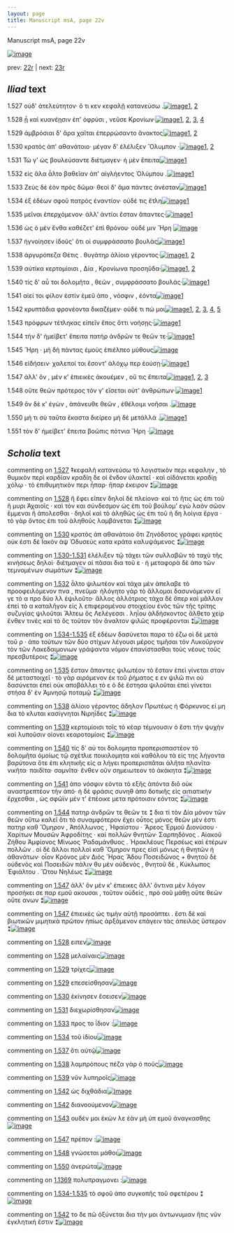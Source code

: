 ```yaml
---
layout: page
title: Manuscript msA, page 22v
---
```


Manuscript msA, page 22v

[![image](http://www.homermultitext.org/iipsrv?OBJ=IIP,1.0&FIF=/project/homer/pyramidal/deepzoom/hmt/vaimg/2017a/VA022VN_0524.tif&WID=100&CVT=JPEG)](http://www.homermultitext.org/ict2/?urn=urn:cite2:hmt:vaimg.2017a:VA022VN_0524)

prev:  [22r](../22r) | next:  [23r](../23r)

## *Iliad* text

1.527 <a id="1.527"/> οὐδ' ἀτελεύτητον· ὅ τι κεν κεφαλῇ κατανεύσω .[![image](http://www.homermultitext.org/iipsrv?OBJ=IIP,1.0&FIF=/project/homer/pyramidal/deepzoom/hmt/vaimg/2017a/VA022VN_0524.tif&RGN=0.494,0.2104,0.365,0.0338&WID=1000&CVT=JPEG)](http://www.homermultitext.org/ict2/?urn=urn:cite2:hmt:vaimg.2017a:VA022VN_0524@0.494,0.2104,0.365,0.0338)[1](#msA_1.1331), [2](#msAil_1.1350)

1.528 <a id="1.528"/> ᾖ καὶ κυανέῃσιν ἐπ' ὀφρύσι , νεῦσε Κρονίων·[![image](http://www.homermultitext.org/iipsrv?OBJ=IIP,1.0&FIF=/project/homer/pyramidal/deepzoom/hmt/vaimg/2017a/VA022VN_0524.tif&RGN=0.496,0.2329,0.357,0.0293&WID=1000&CVT=JPEG)](http://www.homermultitext.org/ict2/?urn=urn:cite2:hmt:vaimg.2017a:VA022VN_0524@0.496,0.2329,0.357,0.0293)[1](#msAil_1.1352), [2](#msA_1.1333), [3](#msAil_1.1351), [4](#msA_1.1332)

1.529 <a id="1.529"/> ἀμβρόσιαι δ' ἄρα χαῖται ἐπερρώσαντο ἄνακτος[![image](http://www.homermultitext.org/iipsrv?OBJ=IIP,1.0&FIF=/project/homer/pyramidal/deepzoom/hmt/vaimg/2017a/VA022VN_0524.tif&RGN=0.495,0.2502,0.357,0.0316&WID=1000&CVT=JPEG)](http://www.homermultitext.org/ict2/?urn=urn:cite2:hmt:vaimg.2017a:VA022VN_0524@0.495,0.2502,0.357,0.0316)[1](#msAil_1.1353), [2](#msAil_1.1354)

1.530 <a id="1.530"/> κρατὸς ἀπ' αθανάτοιο· μέγαν δ' ἐλέλιξεν Ὄλυμπον ·[![image](http://www.homermultitext.org/iipsrv?OBJ=IIP,1.0&FIF=/project/homer/pyramidal/deepzoom/hmt/vaimg/2017a/VA022VN_0524.tif&RGN=0.499,0.2697,0.369,0.0316&WID=1000&CVT=JPEG)](http://www.homermultitext.org/ict2/?urn=urn:cite2:hmt:vaimg.2017a:VA022VN_0524@0.499,0.2697,0.369,0.0316)[1](#msA_1.1334), [2](#msAil_1.1355)

1.531 <a id="1.531"/> Τώ γ' ὡς βουλεύσαντε διέτμαγεν· ἡ μὲν ἔπειτα[![image](http://www.homermultitext.org/iipsrv?OBJ=IIP,1.0&FIF=/project/homer/pyramidal/deepzoom/hmt/vaimg/2017a/VA022VN_0524.tif&RGN=0.491,0.29,0.355,0.0316&WID=1000&CVT=JPEG)](http://www.homermultitext.org/ict2/?urn=urn:cite2:hmt:vaimg.2017a:VA022VN_0524@0.491,0.29,0.355,0.0316)[1](#msAil_1.1356)

1.532 <a id="1.532"/> εἰς ἅλα ἆλτο βαθεῖαν ἀπ' αἰγλήεντος Ὀλύμπου .[![image](http://www.homermultitext.org/iipsrv?OBJ=IIP,1.0&FIF=/project/homer/pyramidal/deepzoom/hmt/vaimg/2017a/VA022VN_0524.tif&RGN=0.497,0.3118,0.355,0.0316&WID=1000&CVT=JPEG)](http://www.homermultitext.org/ict2/?urn=urn:cite2:hmt:vaimg.2017a:VA022VN_0524@0.497,0.3118,0.355,0.0316)[1](#msA_1.1336)

1.533 <a id="1.533"/> Ζεὺς δὲ ἑὸν πρὸς δῶμα· 					θεοὶ δ' ἅμα πάντες ἀνέσταν[![image](http://www.homermultitext.org/iipsrv?OBJ=IIP,1.0&FIF=/project/homer/pyramidal/deepzoom/hmt/vaimg/2017a/VA022VN_0524.tif&RGN=0.496,0.3291,0.374,0.0361&WID=1000&CVT=JPEG)](http://www.homermultitext.org/ict2/?urn=urn:cite2:hmt:vaimg.2017a:VA022VN_0524@0.496,0.3291,0.374,0.0361)[1](#msAil_1.1357)

1.534 <a id="1.534"/> ἐξ ἑδέων σφοῦ πατρὸς ἐναντίον· οὐδέ τις ἔτλη[![image](http://www.homermultitext.org/iipsrv?OBJ=IIP,1.0&FIF=/project/homer/pyramidal/deepzoom/hmt/vaimg/2017a/VA022VN_0524.tif&RGN=0.497,0.3471,0.353,0.0338&WID=1000&CVT=JPEG)](http://www.homermultitext.org/ict2/?urn=urn:cite2:hmt:vaimg.2017a:VA022VN_0524@0.497,0.3471,0.353,0.0338)[1](#msAil_1.1358)

1.535 <a id="1.535"/> μεῖναι ἐπερχόμενον· ἀλλ' ἀντίοι ἔσταν ἅπαντες·[![image](http://www.homermultitext.org/iipsrv?OBJ=IIP,1.0&FIF=/project/homer/pyramidal/deepzoom/hmt/vaimg/2017a/VA022VN_0524.tif&RGN=0.5,0.3621,0.353,0.0338&WID=1000&CVT=JPEG)](http://www.homermultitext.org/ict2/?urn=urn:cite2:hmt:vaimg.2017a:VA022VN_0524@0.5,0.3621,0.353,0.0338)[1](#msA_1.1338)

1.536 <a id="1.536"/> ὡς ὁ μὲν ἔνθα καθέζετ' ἐπὶ θρόνου· οὐδέ μιν Ἥρη 				[![image](http://www.homermultitext.org/iipsrv?OBJ=IIP,1.0&FIF=/project/homer/pyramidal/deepzoom/hmt/vaimg/2017a/VA022VN_0524.tif&RGN=0.504,0.3802,0.353,0.0338&WID=1000&CVT=JPEG)](http://www.homermultitext.org/ict2/?urn=urn:cite2:hmt:vaimg.2017a:VA022VN_0524@0.504,0.3802,0.353,0.0338)

1.537 <a id="1.537"/> ἠγνοίησεν ἰδοῦς' ὅτι οἱ συμφράσσατο βουλὰς[![image](http://www.homermultitext.org/iipsrv?OBJ=IIP,1.0&FIF=/project/homer/pyramidal/deepzoom/hmt/vaimg/2017a/VA022VN_0524.tif&RGN=0.5,0.4027,0.324,0.0338&WID=1000&CVT=JPEG)](http://www.homermultitext.org/ict2/?urn=urn:cite2:hmt:vaimg.2017a:VA022VN_0524@0.5,0.4027,0.324,0.0338)[1](#msAil_1.1359)

1.538 <a id="1.538"/> ἀργυρόπεζα Θέτις . 					θυγάτηρ ἁλίοιο γέροντος·[![image](http://www.homermultitext.org/iipsrv?OBJ=IIP,1.0&FIF=/project/homer/pyramidal/deepzoom/hmt/vaimg/2017a/VA022VN_0524.tif&RGN=0.503,0.42,0.326,0.0338&WID=1000&CVT=JPEG)](http://www.homermultitext.org/ict2/?urn=urn:cite2:hmt:vaimg.2017a:VA022VN_0524@0.503,0.42,0.326,0.0338)[1](#msA_1.1339), [2](#msAil_1.1360)

1.539 <a id="1.539"/> αὐτίκα κερτομίοισι , Δία , 						 Κρονίωνα προσηῦδα·[![image](http://www.homermultitext.org/iipsrv?OBJ=IIP,1.0&FIF=/project/homer/pyramidal/deepzoom/hmt/vaimg/2017a/VA022VN_0524.tif&RGN=0.503,0.4335,0.369,0.0368&WID=1000&CVT=JPEG)](http://www.homermultitext.org/ict2/?urn=urn:cite2:hmt:vaimg.2017a:VA022VN_0524@0.503,0.4335,0.369,0.0368)[1](#msA_1.1340), [2](#msAil_1.1361)

1.540 <a id="1.540"/> τίς δ' αὖ τοι δολομῆτα , θεῶν , συμφράσσατο βουλάς·[![image](http://www.homermultitext.org/iipsrv?OBJ=IIP,1.0&FIF=/project/homer/pyramidal/deepzoom/hmt/vaimg/2017a/VA022VN_0524.tif&RGN=0.497,0.4545,0.385,0.0368&WID=1000&CVT=JPEG)](http://www.homermultitext.org/ict2/?urn=urn:cite2:hmt:vaimg.2017a:VA022VN_0524@0.497,0.4545,0.385,0.0368)[1](#msA_1.1341)

1.541 <a id="1.541"/> αἰεί τοι φίλον ἐστὶν ἐμεῦ ἀπο , νόσφιν , ἐόντα[![image](http://www.homermultitext.org/iipsrv?OBJ=IIP,1.0&FIF=/project/homer/pyramidal/deepzoom/hmt/vaimg/2017a/VA022VN_0524.tif&RGN=0.502,0.4786,0.329,0.0301&WID=1000&CVT=JPEG)](http://www.homermultitext.org/ict2/?urn=urn:cite2:hmt:vaimg.2017a:VA022VN_0524@0.502,0.4786,0.329,0.0301)[1](#msA_1.1342)

1.542 <a id="1.542"/> κρυπτάδια φρονέοντα δικαζέμεν· οὐδέ τι πώ μοι[![image](http://www.homermultitext.org/iipsrv?OBJ=IIP,1.0&FIF=/project/homer/pyramidal/deepzoom/hmt/vaimg/2017a/VA022VN_0524.tif&RGN=0.503,0.4959,0.371,0.0301&WID=1000&CVT=JPEG)](http://www.homermultitext.org/ict2/?urn=urn:cite2:hmt:vaimg.2017a:VA022VN_0524@0.503,0.4959,0.371,0.0301)[1](#msAil_1.1363), [2](#msAint_1.1349), [3](#msAim_1.1348), [4](#msA_1.1343), [5](#msAil_1.1362)

1.543 <a id="1.543"/> πρόφρων τέτληκας εἰπεῖν ἔπος ὅττι νοήσῃς·[![image](http://www.homermultitext.org/iipsrv?OBJ=IIP,1.0&FIF=/project/homer/pyramidal/deepzoom/hmt/vaimg/2017a/VA022VN_0524.tif&RGN=0.497,0.5154,0.371,0.0338&WID=1000&CVT=JPEG)](http://www.homermultitext.org/ict2/?urn=urn:cite2:hmt:vaimg.2017a:VA022VN_0524@0.497,0.5154,0.371,0.0338)[1](#msAil_1.1364)

1.544 <a id="1.544"/> τὴν δ' ἠμείβετ' ἔπειτα πατὴρ ἀνδρῶν τε θεῶν τε·[![image](http://www.homermultitext.org/iipsrv?OBJ=IIP,1.0&FIF=/project/homer/pyramidal/deepzoom/hmt/vaimg/2017a/VA022VN_0524.tif&RGN=0.494,0.5319,0.386,0.0368&WID=1000&CVT=JPEG)](http://www.homermultitext.org/ict2/?urn=urn:cite2:hmt:vaimg.2017a:VA022VN_0524@0.494,0.5319,0.386,0.0368)[1](#msA_1.1344)

1.545 <a id="1.545"/> Ἥρη · μὴ δὴ πάντας 					ἐμοὺς ἐπιέλπεο μύθους[![image](http://www.homermultitext.org/iipsrv?OBJ=IIP,1.0&FIF=/project/homer/pyramidal/deepzoom/hmt/vaimg/2017a/VA022VN_0524.tif&RGN=0.504,0.55,0.351,0.0368&WID=1000&CVT=JPEG)](http://www.homermultitext.org/ict2/?urn=urn:cite2:hmt:vaimg.2017a:VA022VN_0524@0.504,0.55,0.351,0.0368)

1.546 <a id="1.546"/> εἰδήσειν· χαλεποί τοι ἔσοντ' ἀλόχῳ περ ἐούσῃ·[![image](http://www.homermultitext.org/iipsrv?OBJ=IIP,1.0&FIF=/project/homer/pyramidal/deepzoom/hmt/vaimg/2017a/VA022VN_0524.tif&RGN=0.505,0.5702,0.349,0.0323&WID=1000&CVT=JPEG)](http://www.homermultitext.org/ict2/?urn=urn:cite2:hmt:vaimg.2017a:VA022VN_0524@0.505,0.5702,0.349,0.0323)[1](#msAil_1.1365)

1.547 <a id="1.547"/> ἀλλ' ὃν , μέν κ' ἐπιεικὲς ἀκουέμεν , οὔ τις ἔπειτα[![image](http://www.homermultitext.org/iipsrv?OBJ=IIP,1.0&FIF=/project/homer/pyramidal/deepzoom/hmt/vaimg/2017a/VA022VN_0524.tif&RGN=0.51,0.589,0.355,0.0323&WID=1000&CVT=JPEG)](http://www.homermultitext.org/ict2/?urn=urn:cite2:hmt:vaimg.2017a:VA022VN_0524@0.51,0.589,0.355,0.0323)[1](#msA_1.1346), [2](#msA_1.1345), [3](#msAil_1.1366)

1.548 <a id="1.548"/> οὔτε θεῶν πρότερος τόν γ' εἴσεται οὐτ' ἀνθρώπων·[![image](http://www.homermultitext.org/iipsrv?OBJ=IIP,1.0&FIF=/project/homer/pyramidal/deepzoom/hmt/vaimg/2017a/VA022VN_0524.tif&RGN=0.509,0.6056,0.341,0.0346&WID=1000&CVT=JPEG)](http://www.homermultitext.org/ict2/?urn=urn:cite2:hmt:vaimg.2017a:VA022VN_0524@0.509,0.6056,0.341,0.0346)[1](#msAil_1.1367)

1.549 <a id="1.549"/> ὃν δέ κ' ἐγὼν , ἀπάνευθε θεῶν , ἐθέλοιμι νοῆσαι .[![image](http://www.homermultitext.org/iipsrv?OBJ=IIP,1.0&FIF=/project/homer/pyramidal/deepzoom/hmt/vaimg/2017a/VA022VN_0524.tif&RGN=0.508,0.6281,0.358,0.0346&WID=1000&CVT=JPEG)](http://www.homermultitext.org/ict2/?urn=urn:cite2:hmt:vaimg.2017a:VA022VN_0524@0.508,0.6281,0.358,0.0346)

1.550 <a id="1.550"/> μή τι σὺ ταῦτα ἕκαστα διείρεο μὴ δὲ μετάλλά .[![image](http://www.homermultitext.org/iipsrv?OBJ=IIP,1.0&FIF=/project/homer/pyramidal/deepzoom/hmt/vaimg/2017a/VA022VN_0524.tif&RGN=0.509,0.6446,0.367,0.0346&WID=1000&CVT=JPEG)](http://www.homermultitext.org/ict2/?urn=urn:cite2:hmt:vaimg.2017a:VA022VN_0524@0.509,0.6446,0.367,0.0346)[1](#msAil_1.1368)

1.551 <a id="1.551"/> τὸν δ' ἠμείβετ' ἔπειτα βοῶπις πότνια Ἥρη ·[![image](http://www.homermultitext.org/iipsrv?OBJ=IIP,1.0&FIF=/project/homer/pyramidal/deepzoom/hmt/vaimg/2017a/VA022VN_0524.tif&RGN=0.504,0.6657,0.353,0.0346&WID=1000&CVT=JPEG)](http://www.homermultitext.org/ict2/?urn=urn:cite2:hmt:vaimg.2017a:VA022VN_0524@0.504,0.6657,0.353,0.0346)

## *Scholia* text

commenting on [1.527](#1.527)  <a id="msA_1.1331"/> ‡κεφαλῆ κατανεύσω τὸ λογιστικὸν περι κεφαλην , τὸ θυμικὸν περὶ καρδίαν κραδίη δε οἱ ἔνδον ὑλακτεῖ · καὶ οἱδάνεται κραδίῃ χόλῳ · τὸ ἐπιθυμητικὸν περι ἧπαρ· ἣπαρ έκειρον ⁑[![image](http://www.homermultitext.org/iipsrv?OBJ=IIP,1.0&FIF=/project/homer/pyramidal/deepzoom/hmt/vaimg/2017a/VA022VN_0524.tif&RGN=0.21260133,0.10705394,0.61569639,0.03651452&WID=1000&CVT=JPEG)](http://www.homermultitext.org/ict2/?urn=urn:cite2:hmt:vaimg.2017a:VA022VN_0524@0.21260133,0.10705394,0.61569639,0.03651452)

commenting on [1.528](#1.528)  <a id="msA_1.1332"/> ῆ ἔφει εῖπεν δηλοὶ δὲ πλείονα· καὶ τὸ ἥτις ὡς ἐπι τοῦ ἣ μυρι Ἀχαιοῖς · καὶ τὸν και σύνδεσμον ὡς ἐπι τοῦ βούλομ' εγὼ λαὸν σῶον ἔμμεναι ἢ ἀπολεσθαι · δηλοῖ καὶ τὸ ἀληθῶς ὡς ἐπι τοῦ ή δη λοίγια ἔργα · τὸ γὰρ ὄντος ἐπι τοῦ ἀληθοῦς λαμβάνεται ⁑[![image](http://www.homermultitext.org/iipsrv?OBJ=IIP,1.0&FIF=/project/homer/pyramidal/deepzoom/hmt/vaimg/2017a/VA022VN_0524.tif&RGN=0.22439204,0.12254495,0.60390567,0.04370678&WID=1000&CVT=JPEG)](http://www.homermultitext.org/ict2/?urn=urn:cite2:hmt:vaimg.2017a:VA022VN_0524@0.22439204,0.12254495,0.60390567,0.04370678)

commenting on [1.530](#1.530)  <a id="msA_1.1334"/> κρατὸς ἀπ αθανάτοιο ὅτι Ζηνόδοτος γράφει κρητὸς οὐκ έστι δὲ Ϊακὸν ὰψ Ὁδυσεὺς κατα κράτα καλυψάμενος ⁑[![image](http://www.homermultitext.org/iipsrv?OBJ=IIP,1.0&FIF=/project/homer/pyramidal/deepzoom/hmt/vaimg/2017a/VA022VN_0524.tif&RGN=0.23065586,0.15408022,0.59358880,0.03485477&WID=1000&CVT=JPEG)](http://www.homermultitext.org/ict2/?urn=urn:cite2:hmt:vaimg.2017a:VA022VN_0524@0.23065586,0.15408022,0.59358880,0.03485477)

commenting on [1.530-1.531](#1.530-1.531)  <a id="msA_1.1335"/> ἐλέλιξεν τῷ τάχει τῶν συλλαβῶν τὸ ταχὺ τῆς κινήσεως δηλοὶ· διέτμαγεν αἱ πᾶσαι δια τοῦ ε · ἡ μεταφορὰ δὲ ἀπο τῶν τεμνομένων σωμάτων ⁑[![image](http://www.homermultitext.org/iipsrv?OBJ=IIP,1.0&FIF=/project/homer/pyramidal/deepzoom/hmt/vaimg/2017a/VA022VN_0524.tif&RGN=0.23065586,0.16403873,0.59358880,0.03540802&WID=1000&CVT=JPEG)](http://www.homermultitext.org/ict2/?urn=urn:cite2:hmt:vaimg.2017a:VA022VN_0524@0.23065586,0.16403873,0.59358880,0.03540802)

commenting on [1.532](#1.532)  <a id="msA_1.1336"/> ἆλτο ψιλωτέον καὶ τάχα μὲν ἀπελαβε τὸ προοφειλόμενον πνα , πνεῦμα· ἠλόγητο γὰρ τὸ ἄλλομαι δασυνόμενον εἴ γε τὸ α προ δύο λλ ἐψιλοῦτο· ἄλλος ἀλλότριος τάχα δὲ ὅπερ καὶ μᾶλλον ἐπεὶ τὸ α καταλῆγον εἰς λ επιφερομένου στοιχείου ἑνὸς τῶν τῆς τρίτης συζυγίας ψιλοῦται Ἄλτεω ὃς Λελέγεσσι . ληΐου ἀλδήσκοντος ἄλθετο χείρ ἔνθεν τινὲς καὶ τὸ ὃς τοῦτον τὸν ἄναλτον ψιλῶς προφέρονται ⁑[![image](http://www.homermultitext.org/iipsrv?OBJ=IIP,1.0&FIF=/project/homer/pyramidal/deepzoom/hmt/vaimg/2017a/VA022VN_0524.tif&RGN=0.22807664,0.17510373,0.59874724,0.07994467&WID=1000&CVT=JPEG)](http://www.homermultitext.org/ict2/?urn=urn:cite2:hmt:vaimg.2017a:VA022VN_0524@0.22807664,0.17510373,0.59874724,0.07994467)

commenting on [1.534-1.535](#1.534-1.535)  <a id="msA_1.1337"/> ἐξ ἑδέων δασύνεται παρα τὸ έζω οἱ δὲ μετὰ τοῦ ρ · ἀπο τούτων τῶν δύο στίχων λέγουσι μέρος τιμῆσαι τὸν Λυκοῦργον τὸν τῶν Λακεδαιμονιων γράψαντα νόμον ἐπανίστασθαι τοὺς νέους τοῦς πρεσβυτέροις ⁑[![image](http://www.homermultitext.org/iipsrv?OBJ=IIP,1.0&FIF=/project/homer/pyramidal/deepzoom/hmt/vaimg/2017a/VA022VN_0524.tif&RGN=0.21849668,0.24757953,0.21739130,0.06362379&WID=1000&CVT=JPEG)](http://www.homermultitext.org/ict2/?urn=urn:cite2:hmt:vaimg.2017a:VA022VN_0524@0.21849668,0.24757953,0.21739130,0.06362379)

commenting on [1.535](#1.535)  <a id="msA_1.1338"/> ἔσταν ἅπαντες ψιλωτέον τὸ ἔσταν ἐπεὶ γίνεται σταν δὲ μεταστοιχεῖ · τὸ γὰρ αιρόμενον ἐκ τοῦ ῥήματος ε εν ψιλῶ πνι οὐ δασύνεται ἐπεὶ οὐκ αποβάλλει τὸ ε ὁ δὲ ἔστησα ψιλοῦται ἐπεὶ γίνεται στήσα δ' ἐν Ἀμνησῷ ποταμῷ ⁑[![image](http://www.homermultitext.org/iipsrv?OBJ=IIP,1.0&FIF=/project/homer/pyramidal/deepzoom/hmt/vaimg/2017a/VA022VN_0524.tif&RGN=0.22033898,0.30373444,0.21702284,0.06528354&WID=1000&CVT=JPEG)](http://www.homermultitext.org/ict2/?urn=urn:cite2:hmt:vaimg.2017a:VA022VN_0524@0.22033898,0.30373444,0.21702284,0.06528354)

commenting on [1.538](#1.538)  <a id="msA_1.1339"/> ἁλίοιο γέροντος ἄδηλον Πρωτέως ἠ Φόρκυνος εἰ μη δια τὸ κλυται κασίγνηται Νιρηΐδες ⁑[![image](http://www.homermultitext.org/iipsrv?OBJ=IIP,1.0&FIF=/project/homer/pyramidal/deepzoom/hmt/vaimg/2017a/VA022VN_0524.tif&RGN=0.21186441,0.35822960,0.24281503,0.03457815&WID=1000&CVT=JPEG)](http://www.homermultitext.org/ict2/?urn=urn:cite2:hmt:vaimg.2017a:VA022VN_0524@0.21186441,0.35822960,0.24281503,0.03457815)

commenting on [1.539](#1.539)  <a id="msA_1.1340"/> κερτομίοισι τοῖς τὸ κέαρ τέμνουσιν ὀ ἔστι τὴν ψυχὴν καὶ λυποῦσιν οἱονει κεαροτομίοις ⁑[![image](http://www.homermultitext.org/iipsrv?OBJ=IIP,1.0&FIF=/project/homer/pyramidal/deepzoom/hmt/vaimg/2017a/VA022VN_0524.tif&RGN=0.22254974,0.38644537,0.23397200,0.02904564&WID=1000&CVT=JPEG)](http://www.homermultitext.org/ict2/?urn=urn:cite2:hmt:vaimg.2017a:VA022VN_0524@0.22254974,0.38644537,0.23397200,0.02904564)

commenting on [1.540](#1.540)  <a id="msA_1.1341"/> τίς δ' αὐ τοι δολομητα προπερισπαστέον τὸ δολομῆτα ὁμοίως τῷ σχέτλιε ποικιλομητα καὶ καθόλου τὰ εἰς της λήγοντα βαρύτονα ὅτε ἐπι κλητικῆς εἰς α λήγει προπερισπᾶται ἀλῆτα πλανῖτα· νικῆτα· παιδῖτα· σαμνῖτα· ἔνθεν οῦν σημειωτεον τὸ ἀκάκητα ⁑[![image](http://www.homermultitext.org/iipsrv?OBJ=IIP,1.0&FIF=/project/homer/pyramidal/deepzoom/hmt/vaimg/2017a/VA022VN_0524.tif&RGN=0.21149595,0.41106501,0.23618276,0.07247580&WID=1000&CVT=JPEG)](http://www.homermultitext.org/ict2/?urn=urn:cite2:hmt:vaimg.2017a:VA022VN_0524@0.21149595,0.41106501,0.23618276,0.07247580)

commenting on [1.541](#1.541)  <a id="msA_1.1342"/> ἀπο νόσφιν εόντα τὸ εξῆς ἀπόντα διὃ οὐκ αναστρεπτέον τὴν ἀπό· ἡ δὲ φράσις συνηθ ἀπο δοτικῆς εἰς αιτιατικὴν ἔρχεσθαι , ὡς σφῶϊν μέν τ' ἐπέοικε μετα πρότοισιν εόντας ⁑[![image](http://www.homermultitext.org/iipsrv?OBJ=IIP,1.0&FIF=/project/homer/pyramidal/deepzoom/hmt/vaimg/2017a/VA022VN_0524.tif&RGN=0.21333825,0.47607192,0.23728814,0.05449516&WID=1000&CVT=JPEG)](http://www.homermultitext.org/ict2/?urn=urn:cite2:hmt:vaimg.2017a:VA022VN_0524@0.21333825,0.47607192,0.23728814,0.05449516)

commenting on [1.544](#1.544)  <a id="msA_1.1344"/> πατηρ ἀνδρῶν τε θεῶν τε ⁑ δια τί τὸν Δία μόνον τῶν θεῶν οὕτω καλεῖ ὅτι τὸ συναμφότερον ἔχει οὗτος μόνος θεῶν μὲν ἐστι πατηρ καθ Ὅμηρον , Ἀπόλλωνος , Ἡφαίστου · Ἄρεος Ἑρμοῦ Διονύσου · Χαρίτων Μουσῶν Ἀφροδίτης · καὶ πολλῶν θνητῶν· Σαρπηδόνος . Αἰακοῦ Ζήθου Ἀμφίονος Μίνωος Ῥαδαμάνθυος . Ἡρακλέους Περσέως καὶ ἑτέρων πολλῶν . οἱ δὲ ἄλλοι πολλοὶ καθ Ὅμηρον πρες εἰσὶ μόνως ἠ θνητῶν ἠ ἀθανάτων· οἷον Κρόνος μὲν Διός Ἥρας Ἅδου Ποσειδῶνος + θνητοῦ δὲ οὐδενός καὶ Ποσειδῶν πάλιν θυ μὲν οὐδενὸς , θνητοῦ δὲ , Κύκλωπος Ἐφιάλτου . Ὤτου Νηλέως ⁑[![image](http://www.homermultitext.org/iipsrv?OBJ=IIP,1.0&FIF=/project/homer/pyramidal/deepzoom/hmt/vaimg/2017a/VA022VN_0524.tif&RGN=0.21849668,0.55656985,0.23360354,0.15878285&WID=1000&CVT=JPEG)](http://www.homermultitext.org/ict2/?urn=urn:cite2:hmt:vaimg.2017a:VA022VN_0524@0.21849668,0.55656985,0.23360354,0.15878285)

commenting on [1.547](#1.547)  <a id="msA_1.1345"/> ἀλλ' ὃν μέν κ' ἐπιεικες ἄλλ' ὅντινα μὲν λόγον προσήκει σε παρ εμοῦ ακουσαι , τοῦτον οὐδεὶς , πρὸ σοῦ μάθῃ οὔτε θεῶν οὔτε ανων ⁑[![image](http://www.homermultitext.org/iipsrv?OBJ=IIP,1.0&FIF=/project/homer/pyramidal/deepzoom/hmt/vaimg/2017a/VA022VN_0524.tif&RGN=0.23102432,0.69820194,0.64185704,0.03291840&WID=1000&CVT=JPEG)](http://www.homermultitext.org/ict2/?urn=urn:cite2:hmt:vaimg.2017a:VA022VN_0524@0.23102432,0.69820194,0.64185704,0.03291840)

commenting on [1.547](#1.547)  <a id="msA_1.1346"/> ἐπιεικὲς ὡς τιμὴν αὐτῇ προσάπτει . ἔστι δὲ καὶ βιωτικῶν μιμητικὰ πρῶτον ἠπίως ἀρξάμενον επάγειν τὰς ἀπειλὰς ὕστερον ⁑[![image](http://www.homermultitext.org/iipsrv?OBJ=IIP,1.0&FIF=/project/homer/pyramidal/deepzoom/hmt/vaimg/2017a/VA022VN_0524.tif&RGN=0.24170965,0.71811895,0.62011791,0.03098202&WID=1000&CVT=JPEG)](http://www.homermultitext.org/ict2/?urn=urn:cite2:hmt:vaimg.2017a:VA022VN_0524@0.24170965,0.71811895,0.62011791,0.03098202)

commenting on [1.528](#1.528)  <a id="msAil_1.1351.comment"/> ειπεν[![image](http://www.homermultitext.org/iipsrv?OBJ=IIP,1.0&FIF=/project/homer/pyramidal/deepzoom/hmt/vaimg/2017a/VA022VN_0524.tif&RGN=0.51842299,0.23734440,0.01142225,0.00774550&WID=1000&CVT=JPEG)](http://www.homermultitext.org/ict2/?urn=urn:cite2:hmt:vaimg.2017a:VA022VN_0524@0.51842299,0.23734440,0.01142225,0.00774550)

commenting on [1.528](#1.528)  <a id="msAil_1.1352.comment"/> μελαίναις[![image](http://www.homermultitext.org/iipsrv?OBJ=IIP,1.0&FIF=/project/homer/pyramidal/deepzoom/hmt/vaimg/2017a/VA022VN_0524.tif&RGN=0.57516581,0.23513140,0.03831982,0.00968188&WID=1000&CVT=JPEG)](http://www.homermultitext.org/ict2/?urn=urn:cite2:hmt:vaimg.2017a:VA022VN_0524@0.57516581,0.23513140,0.03831982,0.00968188)

commenting on [1.529](#1.529)  <a id="msAil_1.1353.comment"/> τρίχες[![image](http://www.homermultitext.org/iipsrv?OBJ=IIP,1.0&FIF=/project/homer/pyramidal/deepzoom/hmt/vaimg/2017a/VA022VN_0524.tif&RGN=0.65254237,0.25089903,0.02873987,0.01051176&WID=1000&CVT=JPEG)](http://www.homermultitext.org/ict2/?urn=urn:cite2:hmt:vaimg.2017a:VA022VN_0524@0.65254237,0.25089903,0.02873987,0.01051176)

commenting on [1.529](#1.529)  <a id="msAil_1.1354.comment"/> επεσείσθησαν[![image](http://www.homermultitext.org/iipsrv?OBJ=IIP,1.0&FIF=/project/homer/pyramidal/deepzoom/hmt/vaimg/2017a/VA022VN_0524.tif&RGN=0.72844510,0.25200553,0.04937362,0.00995851&WID=1000&CVT=JPEG)](http://www.homermultitext.org/ict2/?urn=urn:cite2:hmt:vaimg.2017a:VA022VN_0524@0.72844510,0.25200553,0.04937362,0.00995851)

commenting on [1.530](#1.530)  <a id="msAil_1.1355.comment"/> ἐκίνησεν ἔσεισεν[![image](http://www.homermultitext.org/iipsrv?OBJ=IIP,1.0&FIF=/project/homer/pyramidal/deepzoom/hmt/vaimg/2017a/VA022VN_0524.tif&RGN=0.75460575,0.26804979,0.05453206,0.01051176&WID=1000&CVT=JPEG)](http://www.homermultitext.org/ict2/?urn=urn:cite2:hmt:vaimg.2017a:VA022VN_0524@0.75460575,0.26804979,0.05453206,0.01051176)

commenting on [1.531](#1.531)  <a id="msAil_1.1356.comment"/> διεχωρίσθησαν[![image](http://www.homermultitext.org/iipsrv?OBJ=IIP,1.0&FIF=/project/homer/pyramidal/deepzoom/hmt/vaimg/2017a/VA022VN_0524.tif&RGN=0.69454679,0.29128631,0.05084746,0.01078838&WID=1000&CVT=JPEG)](http://www.homermultitext.org/ict2/?urn=urn:cite2:hmt:vaimg.2017a:VA022VN_0524@0.69454679,0.29128631,0.05084746,0.01078838)

commenting on [1.533](#1.533)  <a id="msAil_1.1357.comment"/> προς το ΐδιον :[![image](http://www.homermultitext.org/iipsrv?OBJ=IIP,1.0&FIF=/project/homer/pyramidal/deepzoom/hmt/vaimg/2017a/VA022VN_0524.tif&RGN=0.58400884,0.32835408,0.03758290,0.01106501&WID=1000&CVT=JPEG)](http://www.homermultitext.org/ict2/?urn=urn:cite2:hmt:vaimg.2017a:VA022VN_0524@0.58400884,0.32835408,0.03758290,0.01106501)

commenting on [1.534](#1.534)  <a id="msAil_1.1358.comment"/> τοῦ ἰδίου[![image](http://www.homermultitext.org/iipsrv?OBJ=IIP,1.0&FIF=/project/homer/pyramidal/deepzoom/hmt/vaimg/2017a/VA022VN_0524.tif&RGN=0.58879882,0.34661134,0.03610906,0.00968188&WID=1000&CVT=JPEG)](http://www.homermultitext.org/ict2/?urn=urn:cite2:hmt:vaimg.2017a:VA022VN_0524@0.58879882,0.34661134,0.03610906,0.00968188)

commenting on [1.537](#1.537)  <a id="msAil_1.1359.comment"/> ὅτι αὐτῷ[![image](http://www.homermultitext.org/iipsrv?OBJ=IIP,1.0&FIF=/project/homer/pyramidal/deepzoom/hmt/vaimg/2017a/VA022VN_0524.tif&RGN=0.63817244,0.40138313,0.04126750,0.01023513&WID=1000&CVT=JPEG)](http://www.homermultitext.org/ict2/?urn=urn:cite2:hmt:vaimg.2017a:VA022VN_0524@0.63817244,0.40138313,0.04126750,0.01023513)

commenting on [1.538](#1.538)  <a id="msAil_1.1360.comment"/> λαμπρόπους πέζα γὰρ ὁ ποῦς[![image](http://www.homermultitext.org/iipsrv?OBJ=IIP,1.0&FIF=/project/homer/pyramidal/deepzoom/hmt/vaimg/2017a/VA022VN_0524.tif&RGN=0.52652911,0.42213001,0.11459101,0.01493776&WID=1000&CVT=JPEG)](http://www.homermultitext.org/ict2/?urn=urn:cite2:hmt:vaimg.2017a:VA022VN_0524@0.52652911,0.42213001,0.11459101,0.01493776)

commenting on [1.539](#1.539)  <a id="msAil_1.1361.comment"/> νῦν λυπηροῖς[![image](http://www.homermultitext.org/iipsrv?OBJ=IIP,1.0&FIF=/project/homer/pyramidal/deepzoom/hmt/vaimg/2017a/VA022VN_0524.tif&RGN=0.59137804,0.44343015,0.04863670,0.01051176&WID=1000&CVT=JPEG)](http://www.homermultitext.org/ict2/?urn=urn:cite2:hmt:vaimg.2017a:VA022VN_0524@0.59137804,0.44343015,0.04863670,0.01051176)

commenting on [1.542](#1.542)  <a id="msAil_1.1362.comment"/> ὡς διχθάδια[![image](http://www.homermultitext.org/iipsrv?OBJ=IIP,1.0&FIF=/project/homer/pyramidal/deepzoom/hmt/vaimg/2017a/VA022VN_0524.tif&RGN=0.52137067,0.50207469,0.04789978,0.01134163&WID=1000&CVT=JPEG)](http://www.homermultitext.org/ict2/?urn=urn:cite2:hmt:vaimg.2017a:VA022VN_0524@0.52137067,0.50207469,0.04789978,0.01134163)

commenting on [1.542](#1.542)  <a id="msAil_1.1363.comment"/> διανοούμενον[![image](http://www.homermultitext.org/iipsrv?OBJ=IIP,1.0&FIF=/project/homer/pyramidal/deepzoom/hmt/vaimg/2017a/VA022VN_0524.tif&RGN=0.62048637,0.49820194,0.04753132,0.01327801&WID=1000&CVT=JPEG)](http://www.homermultitext.org/ict2/?urn=urn:cite2:hmt:vaimg.2017a:VA022VN_0524@0.62048637,0.49820194,0.04753132,0.01327801)

commenting on [1.543](#1.543)  <a id="msAil_1.1364.comment"/> ουδέν μοι ἑκὼν λε ἐὰν μὴ ὑπ εμοῦ ἀναγκασθης[![image](http://www.homermultitext.org/iipsrv?OBJ=IIP,1.0&FIF=/project/homer/pyramidal/deepzoom/hmt/vaimg/2017a/VA022VN_0524.tif&RGN=0.51731761,0.51756570,0.16285925,0.01327801&WID=1000&CVT=JPEG)](http://www.homermultitext.org/ict2/?urn=urn:cite2:hmt:vaimg.2017a:VA022VN_0524@0.51731761,0.51756570,0.16285925,0.01327801)

commenting on [1.547](#1.547)  <a id="msAil_1.1366.comment"/> πρέπον :[![image](http://www.homermultitext.org/iipsrv?OBJ=IIP,1.0&FIF=/project/homer/pyramidal/deepzoom/hmt/vaimg/2017a/VA022VN_0524.tif&RGN=0.64848931,0.59225450,0.03095063,0.00968188&WID=1000&CVT=JPEG)](http://www.homermultitext.org/ict2/?urn=urn:cite2:hmt:vaimg.2017a:VA022VN_0524@0.64848931,0.59225450,0.03095063,0.00968188)

commenting on [1.548](#1.548)  <a id="msAil_1.1367.comment"/> γνώσεται μάθοι[![image](http://www.homermultitext.org/iipsrv?OBJ=IIP,1.0&FIF=/project/homer/pyramidal/deepzoom/hmt/vaimg/2017a/VA022VN_0524.tif&RGN=0.72328666,0.60829876,0.05232130,0.01051176&WID=1000&CVT=JPEG)](http://www.homermultitext.org/ict2/?urn=urn:cite2:hmt:vaimg.2017a:VA022VN_0524@0.72328666,0.60829876,0.05232130,0.01051176)

commenting on [1.550](#1.550)  <a id="msAil_1.1368.comment"/> ἀνερώτα[![image](http://www.homermultitext.org/iipsrv?OBJ=IIP,1.0&FIF=/project/homer/pyramidal/deepzoom/hmt/vaimg/2017a/VA022VN_0524.tif&RGN=0.72328666,0.64536653,0.03647752,0.01078838&WID=1000&CVT=JPEG)](http://www.homermultitext.org/ict2/?urn=urn:cite2:hmt:vaimg.2017a:VA022VN_0524@0.72328666,0.64536653,0.03647752,0.01078838)

commenting on [1.1369](#1.1369)  <a id="msAil_1.1369.comment"/> πολυπραγμονει :[![image](http://www.homermultitext.org/iipsrv?OBJ=IIP,1.0&FIF=/project/homer/pyramidal/deepzoom/hmt/vaimg/2017a/VA022VN_0524.tif&RGN=0.81024318,0.64453665,0.06448047,0.01134163&WID=1000&CVT=JPEG)](http://www.homermultitext.org/ict2/?urn=urn:cite2:hmt:vaimg.2017a:VA022VN_0524@0.81024318,0.64453665,0.06448047,0.01134163)

commenting on [1.534-1.535](#1.534-1.535)  <a id="msAim_1.1347.comment"/> τὸ σφοῦ ἀπο συγκοπῆς τοῦ σφετέρου ⁑[![image](http://www.homermultitext.org/iipsrv?OBJ=IIP,1.0&FIF=/project/homer/pyramidal/deepzoom/hmt/vaimg/2017a/VA022VN_0524.tif&RGN=0.44215181,0.34882434,0.05305822,0.02849239&WID=1000&CVT=JPEG)](http://www.homermultitext.org/ict2/?urn=urn:cite2:hmt:vaimg.2017a:VA022VN_0524@0.44215181,0.34882434,0.05305822,0.02849239)

commenting on [1.542](#1.542)  <a id="msAint_1.1349.comment"/> το δε πῶ ὀξύνεται δια τὴν μοι ἀντωνυμιαν ἥτις νῦν ἐγκλητική ἔστιν ⁑[![image](http://www.homermultitext.org/iipsrv?OBJ=IIP,1.0&FIF=/project/homer/pyramidal/deepzoom/hmt/vaimg/2017a/VA022VN_0524.tif&RGN=0.86035372,0.50262794,0.04347826,0.05449516&WID=1000&CVT=JPEG)](http://www.homermultitext.org/ict2/?urn=urn:cite2:hmt:vaimg.2017a:VA022VN_0524@0.86035372,0.50262794,0.04347826,0.05449516)